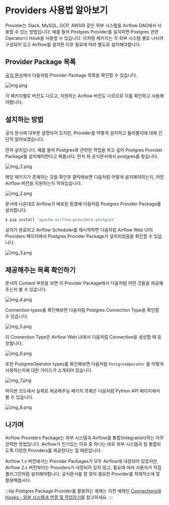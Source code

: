 # Providers 사용법 알아보기

Provider는 Slack, MySQL, GCP, AWS와 같은 외부 시스템을 Airflow DAG에서 사용할 수 있는 방법입니다.
예를 들어 Postgres Provider를 설치하면 Postgres 관련 Operator나 Hook을 사용할 수 있습니다.
이처럼 패키지는 각 외부 시스템 별로 나뉘어 구성되어 있고 Airflow를 설치한 이후 필요에 따라 별도로 설치해야합니다.

## Provider Package 목록

[공식 문서](https://airflow.apache.org/docs/#providers-packages-docs-apache-airflow-providers-index-html)에서 다음처럼 Provider Package 목록을 확인할 수 있습니다.

![img.png](./img.png)

각 패키지별로 버전도 다르고, 지원하는 Airflow 버전도 다르므로 이를 확인하고 사용해야합니다.

## 설치하는 방법

공식 문서에 대부분 설명되어 있지만, Provider를 어떻게 설치하고 둘러볼지에 대해 간단히 알아보겠습니다.

먼저 설치입니다. 예를 들어 Postgres와 관련한 작업을 하고 싶어 Postgres Provider Package를 설치해야한다고 해봅시다. 먼저 위 공식문서에서 postgres를 찾습니다.


![img_2.png](./img_1.png)

해당 패키지가 존재하는 것을 확인후 클릭해보면 다음처럼 어떻게 설치해야하는지, 어떤 Airflow 버전을 지원하는지 적혀있습니다.

![img_2.png](./img_2.png)

문서에 나온대로 Airflow가 배포된 환경에 다음처럼 Postgres Provider Package를 설치합니다.

```bash
$ pip install 'apache-airflow-providers-postgres'
```

설치가 완료되고 Airflow Scheduler를 재시작하면 다음처럼 Airflow Web UI의 Providers 페이지에서 Postgres Provider Package가 설치되었음을 확인할 수 있습니다.

![img_3.png](./img_3.png)

## 제공해주는 목록 확인하기

문서의 Content 부분을 보면 이 Provider Package에서 다음처럼 어떤 것들을 제공해주는지 볼 수 있습니다.

![img_4.png](./img_4.png)

Connection types를 확인해보면 다음처럼 Postgres Connection Type을 확인할 수 있습니다.

![img_5.png](./img_5.png)

이 Connection Type은 Airflow Web UI에서 다음처럼 Connection을 생성할 때 등장합니다.

![img_6.png](./img_6.png)

또한 PostgresOperator types를 확인해보면 다음처럼 `PostgresOperator` 를 어떻게 사용하는지에 대한 가이드가 소개되어 있습니다.

![img_7.png](./img_7.png)

파이썬 코드에서 실제로 제공해주능 패키지 목록은 다음처럼 Python API 페이지에서 볼 수 있습니다.

![img_8.png](./img_8.png)

## 나가며

Airflow Providers Package는 외부 시스템과 Airflow를 통합(Integration)하는 아주 강력한 방법입니다.
Airflow가 인기있는 이유 중 하나는 바로 외부 시스템과 잘 통합되도록 다양한 Providers를 제공한다는 점 때문입니다.

Airflow 1.x 버전에서는 Provider Packages가 모두 Airflow에 내장되어 있었지만,
Airflow 2.x 버전부터는 Providers가 내장되어 있지 않고, 필요에 따라 사용자가 직접 플러그인처럼 설치해야합니다.
공식문서를 잘 찾아 필요한 Provider를 적재적소에 잘 활용해봅시다.

:::tip
Postgres Package Provider를 활용하는 예제는 이전 예제인 [Connections와 Hooks - 외부 시스템과 연결 및 작업하기](/dags/05-etc-features/03-connections-and-hooks/)를 참고하세요.
:::
